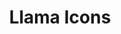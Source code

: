 ---
layout: work-template
meta: meta description here
next-piece: /piece5
prev-piece: /piece3
title: Llama Icons
type: Graphic Design
description: These icons were designed in order to create a series of unified illustrations. Each llama has its own expression that makes it unique. Though, they all work together as they share the same shape and form. It definitely creates a fun emoticon to share with others.
img1: llama-1.jpg
img2: llama-3.jpg
img3: llama-2.jpg
---